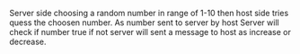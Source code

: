 Server side choosing a random number in range of 1-10 then host side tries quess the choosen number.
As number sent to server by host
Server will check if number true if not server will sent a message to host as increase or decrease.
